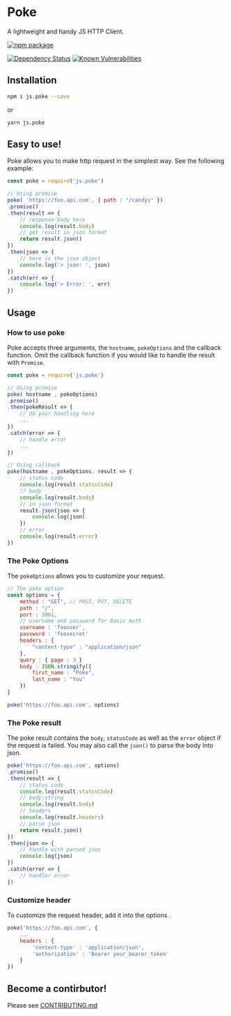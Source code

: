 # Poke
A lightweight and handy JS HTTP Client.

[![npm package](https://nodei.co/npm/js.poke.png?downloads=true&downloadRank=true&stars=true)](https://nodei.co/npm/js.poke/)

[![Dependency Status](https://img.shields.io/david/LawsonCheng/poke.svg?style=flat-square)](https://david-dm.org/LawsonCheng/poke)
[![Known Vulnerabilities](https://snyk.io/test/npm/js.poke/badge.svg?style=flat-square)](https://snyk.io/test/npm/js.poke)

## Installation
```sh
npm i js.poke --save
```
or
```sh
yarn js.poke
```

## Easy to use!
Poke allows you to make http request in the simplest way. See the following example:

```js
const poke = require('js.poke')

// Using promise
poke( 'https://foo.api.com', { path : "/candys" })
.promise()
.then(result => {
    // response body here
    console.log(result.body)
    // get result in json format
    return result.json()
})
.then(json => {
    // here is the json object
    console.log('> json: ', json)
})
.catch(err => {
    console.log('> Error: ', err)
})
```

## Usage
### How to use poke

Poke accepts three arguments, the `hostname`, `pokeOptions` and the callback function.
Omit the callback function if you would like to handle the result with `Promise`.

```js
const poke = require('js.poke')

// Using promise
poke( hostname , pokeOptions)
.promise()
.then(pokeResult => { 
    // do your handling here
    ... 
})
.catch(error => {
    // handle error
    ...
})

// Using callback
poke(hostname , pokeOptions, result => {
    // status code
    console.log(result.statusCode)
    // body
    console.log(result.body)
    // in json format
    result.json(json => {
        console.log(json)
    })
    // error
    console.log(result.error)
})
```

### The Poke Options
The `pokeOptions` allows you to customize your request.

```js
// The poke option
const options = {
    method : "GET", // POST, PUT, DELETE
    path : "/", 
    port : 3001,
    // username and password for Basic Auth
    username : 'foouser',
    password : 'foosecret'
    headers : {
        "content-type" : "application/json"
    },
    query : { page : 3 }
    body : JSON.stringify({
        first_name : "Poke",
        last_name : "You"
    })
}

poke('https://foo.api.com', options)
```

### The Poke result
The poke result contains the `body`, `statusCode` as well as the `error` object if the request is failed.
You may also call the `json()` to parse the body into json.

```js
poke('https://foo.api.com', options)
.promise()
.then(result => {
    // status code
    console.log(result.statusCode)
    // body:string
    console.log(result.body)
    // headers
    console.log(result.headers)
    // parse json
    return result.json()
})
.then(json => {
    // handle with parsed json
    console.log(json)
})
.catch(error => {
    // handler error
})
```

### Customize header
To customize the request header, add it into the options .

```js
poke('https://foo.api.com', {
    ...
    headers : {
        'content-type' : 'application/json',
        'authorization' : 'Bearer your_bearer_token'
    }
})
```


## Become a contirbutor!
Please see [CONTRIBUTING.md](https://github.com/LawsonCheng/poke/blob/main/CONTRIBUTING.md)